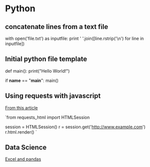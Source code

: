 # Python

## concatenate lines from a text file
with open('file.txt') as inputfile:
    print ' '.join([line.rstrip('\n') for line in inputfile])

## Initial python file template


def main():
    print("Hello World!")

if __name__ == "__main__":
    main()

## Using requests with javascript
[From this article](https://thewebdev.info/2022/04/16/how-to-use-python-requests-with-javascript-pages/)

`from requests_html import HTMLSession

session = HTMLSession()
r = session.get('http://www.example.com')
r.html.render() `

## Data Science
[Excel and pandas](https://www.dataquest.io/blog/excel-and-pandas/)
